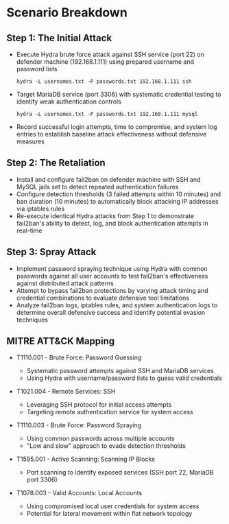 # Scenario Breakdown





## Step 1: The Initial Attack

- Execute Hydra brute force attack against SSH service (port 22) on defender machine (192.168.1.111) using prepared username and password lists

    ```
    hydra -L usernames.txt -P passwords.txt 192.168.1.111 ssh
    ```

- Target MariaDB service (port 3306) with systematic credential testing to identify weak authentication controls

    ```
    hydra -L usernames.txt -P passwords.txt 192.168.1.111 mysql
    ```

- Record successful login attempts, time to compromise, and system log entries to establish baseline attack effectiveness without defensive measures





## Step 2: The Retaliation

- Install and configure fail2ban on defender machine with SSH and MySQL jails set to detect repeated authentication failures
- Configure detection thresholds (3 failed attempts within 10 minutes) and ban duration (10 minutes) to automatically block attacking IP addresses via iptables rules
- Re-execute identical Hydra attacks from Step 1 to demonstrate fail2ban's ability to detect, log, and block authentication attempts in real-time

## Step 3: Spray Attack

- Implement password spraying technique using Hydra with common passwords against all user accounts to test fail2ban's effectiveness against distributed attack patterns
- Attempt to bypass fail2ban protections by varying attack timing and credential combinations to evaluate defensive tool limitations
- Analyze fail2ban logs, iptables rules, and system authentication logs to determine overall defensive success and identify potential evasion techniques

## MITRE ATT&CK Mapping

- T1110.001 - Brute Force: Password Guessing

  - Systematic password attempts against SSH and MariaDB services
  - Using Hydra with username/password lists to guess valid credentials

- T1021.004 - Remote Services: SSH

  - Leveraging SSH protocol for initial access attempts
  - Targeting remote authentication service for system access

- T1110.003 - Brute Force: Password Spraying

  - Using common passwords across multiple accounts
  - "Low and slow" approach to evade detection thresholds

- T1595.001 - Active Scanning: Scanning IP Blocks

  - Port scanning to identify exposed services (SSH port 22, MariaDB port 3306)

- T1078.003 - Valid Accounts: Local Accounts
  - Using compromised local user credentials for system access
  - Potential for lateral movement within flat network topology
